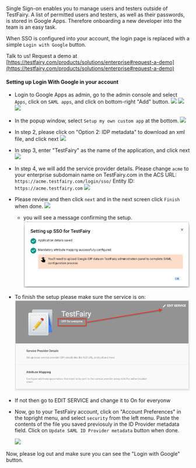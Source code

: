 
Single Sign-on enables you to manage users and testers outside of TestFairy. A list of permitted users and testers, as well as their passwords, is stored in Google Apps. Therefore onboarding a new developer into the team is an easy task.

When SSO is configured into your account, the login page is replaced with a simple `Login with Google` button.

Talk to us! Request a demo at [https://testfairy.com/products/solutions/enterprise#request-a-demo](https://testfairy.com/products/solutions/enterprise#request-a-demo)

#### Setting up Login With Google in your account

- Login to Google Apps as admin, go to the admin console and select `Apps`, click on `SAML apps`, and click on bottom-right "Add" button.
  ![](https://docs.testfairy.com/img/sso/google/google-1.png)
  ![](https://docs.testfairy.com/img/sso/google/google-2.png)
  ![](https://docs.testfairy.com/img/sso/google/google-3.png)
  
- In the popup window, select `Setup my own custom app` at the bottom.
  ![](https://docs.testfairy.com/img/sso/google/google-4.png)
  
- In step 2, please click on "Option 2: IDP metadata" to download an xml file, and click next
  ![](https://docs.testfairy.com/img/sso/google/google-5.png)
  
- In step 3, enter "TestFairy" as the name of the application, and click next
  ![](https://docs.testfairy.com/img/sso/google/google-6.png)
  
- In step 4, we will add the service provider details. Please change `acme` to your enterprise subdomain name on TestFairy.com in the ACS URL: `https://acme.testfairy.com/login/sso/`
  Entity ID: `https://acme.testfairy.com`
  ![](https://docs.testfairy.com/img/sso/google/google-7.png)
  
- Please review and then click `next` and in the next screen click `Finish` when done.
  ![](https://docs.testfairy.com/img/sso/google/google-8.png)
  
  - you will see a message confirming the setup.
  ![](/img/sso/google/google41.png)
  
- To finish the setup please make sure the service is on:
![](/img/sso/google/google-100-1.png)

- If not then go to EDIT SERVICE and change it to On for everyonw  
  
- Now, go to your TestFairy account, click on "Account Preferences" in the topright menu, and select `security` from the left menu. Paste the contents of the file you saved previosuly in the ID Provider metadata field. Click on `Update SAML ID Provider metadata` button when done.

  ![](https://docs.testfairy.com/img/sso/google/google-9.png)
    
Now, please log out and make sure you can see the "Login with Google" button.
